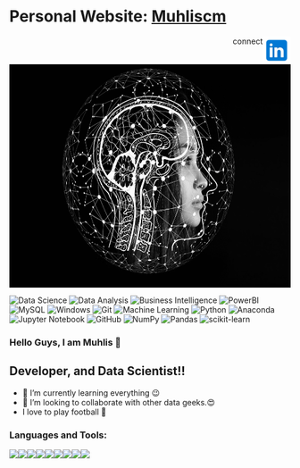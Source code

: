 

# Personal Website: [Muhliscm](https://www.muhliscm.com/)
<a href="https://www.linkedin.com/in/muhliscm/"><img src="images/icons8-linkedin-240.png" alt="LinkedIn Profile" width="50" height="50" align="right"></img></a>
<p align="right">connect</p>
<img src="images/ai.jpg" align=center width="600" height="400" ></img>



![Data Science](https://img.shields.io/badge/%20-%20Data%20Science-blueviolet?style=for-the-badge)
![Data Analysis](https://img.shields.io/badge/%20-Data%20Analysis-9cf?style=flat-square&logo=appveyor)
![Business Intelligence](https://img.shields.io/badge/Business-Intelligence-violet)
![PowerBI](https://img.shields.io/badge/PowerBI-MS-yellow)
![MySQL](https://img.shields.io/badge/mysql-%2300f.svg?style=for-the-badge&logo=mysql&logoColor=white)
![Windows](https://img.shields.io/badge/Windows-0078D6?style=for-the-badge&logo=windows&logoColor=white)
![Git](https://img.shields.io/badge/git-%23F05033.svg?style=for-the-badge&logo=git&logoColor=white)
![Machine Learning](https://img.shields.io/badge/%20-Machine%20Learning-important?style=for-the-badge)
![Python](https://img.shields.io/badge/python-3670A0?style=for-the-badge&logo=python&logoColor=ffdd54)
![Anaconda](https://img.shields.io/badge/Anaconda-%2344A833.svg?style=for-the-badge&logo=anaconda&logoColor=white)
![Jupyter Notebook](https://img.shields.io/badge/jupyter-%23FA0F00.svg?style=for-the-badge&logo=jupyter&logoColor=white)
![GitHub](https://img.shields.io/badge/github-%23121011.svg?style=for-the-badge&logo=github&logoColor=white)
![NumPy](https://img.shields.io/badge/numpy-%23013243.svg?style=for-the-badge&logo=numpy&logoColor=white)
![Pandas](https://img.shields.io/badge/pandas-%23150458.svg?style=for-the-badge&logo=pandas&logoColor=white)
![scikit-learn](https://img.shields.io/badge/scikit--learn-%23F7931E.svg?style=for-the-badge&logo=scikit-learn&logoColor=white)

### Hello Guys, I am Muhlis 👋
##  Developer, and Data Scientist!!

- 🌱 I’m currently learning everything 😉
- 👯 I’m looking to collaborate with other data geeks.😍
-  I love to play football 🧡

### Languages and Tools:

<img align="left" src="https://cdn.jsdelivr.net/npm/programming-languages-logos/src/python/python.png" height="50">
<img align="left" src="https://cdn.jsdelivr.net/npm/programming-languages-logos/src/javascript/javascript.png" height="50">
<img align="left" src="https://cdn.jsdelivr.net/npm/programming-languages-logos/src/html/html.png" height="50">
<img align="left" src="https://github.com/Muhliscm/devicon/blob/master/icons/css3/css3-original-wordmark.svg" height="50">
<img align="left" src="https://github.com/Muhliscm/devicon/blob/master/icons/bootstrap/bootstrap-original.svg" height="50">
<img align="left" src="https://github.com/Muhliscm/devicon/blob/master/icons/pandas/pandas-original-wordmark.svg" height="50">
<img align="left" src="https://github.com/Muhliscm/devicon/blob/master/icons/numpy/numpy-original-wordmark.svg" height="50">
<img align="left" src="https://github.com/Muhliscm/devicon/blob/master/icons/mysql/mysql-original-wordmark.svg" height="50">
<img align="left" src="https://github.com/Muhliscm/devicon/blob/master/icons/microsoftsqlserver/microsoftsqlserver-plain-wordmark.svg" height="50">


<!--
**Muhliscm/Muhliscm** is a ✨ _special_ ✨ repository because its `README.md` (this file) appears on your GitHub profile.

Here are some ideas to get you started:

- 🔭 I’m currently working on ...
- 🌱 I’m currently learning ...
- 👯 I’m looking to collaborate on ...
- 🤔 I’m looking for help with ...
- 💬 Ask me about ...
- 📫 How to reach me: ...
- 😄 Pronouns: ...
- ⚡ Fun fact: ...
-->
